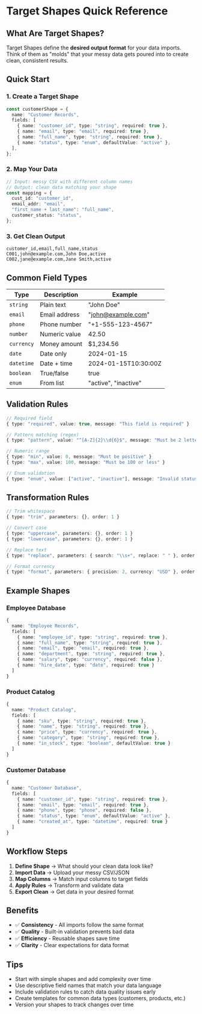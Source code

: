 # Target Shapes Quick Reference

## What Are Target Shapes?

Target Shapes define the **desired output format** for your data imports. Think of them as "molds" that your messy data gets poured into to create clean, consistent results.

## Quick Start

### 1. Create a Target Shape

```typescript
const customerShape = {
  name: "Customer Records",
  fields: [
    { name: "customer_id", type: "string", required: true },
    { name: "email", type: "email", required: true },
    { name: "full_name", type: "string", required: true },
    { name: "status", type: "enum", defaultValue: "active" },
  ],
};
```

### 2. Map Your Data

```typescript
// Input: messy CSV with different column names
// Output: clean data matching your shape
const mapping = {
  cust_id: "customer_id",
  email_addr: "email",
  "first_name + last_name": "full_name",
  customer_status: "status",
};
```

### 3. Get Clean Output

```csv
customer_id,email,full_name,status
C001,john@example.com,John Doe,active
C002,jane@example.com,Jane Smith,active
```

## Common Field Types

| Type       | Description   | Example              |
| ---------- | ------------- | -------------------- |
| `string`   | Plain text    | "John Doe"           |
| `email`    | Email address | "john@example.com"   |
| `phone`    | Phone number  | "+1-555-123-4567"    |
| `number`   | Numeric value | 42.50                |
| `currency` | Money amount  | $1,234.56            |
| `date`     | Date only     | 2024-01-15           |
| `datetime` | Date + time   | 2024-01-15T10:30:00Z |
| `boolean`  | True/false    | true                 |
| `enum`     | From list     | "active", "inactive" |

## Validation Rules

```typescript
// Required field
{ type: "required", value: true, message: "This field is required" }

// Pattern matching (regex)
{ type: "pattern", value: "^[A-Z]{2}\\d{6}$", message: "Must be 2 letters + 6 digits" }

// Numeric range
{ type: "min", value: 0, message: "Must be positive" }
{ type: "max", value: 100, message: "Must be 100 or less" }

// Enum validation
{ type: "enum", value: ["active", "inactive"], message: "Invalid status" }
```

## Transformation Rules

```typescript
// Trim whitespace
{ type: "trim", parameters: {}, order: 1 }

// Convert case
{ type: "uppercase", parameters: {}, order: 1 }
{ type: "lowercase", parameters: {}, order: 1 }

// Replace text
{ type: "replace", parameters: { search: "\\s+", replace: " " }, order: 1 }

// Format currency
{ type: "format", parameters: { precision: 2, currency: "USD" }, order: 1 }
```

## Example Shapes

### Employee Database

```typescript
{
  name: "Employee Records",
  fields: [
    { name: "employee_id", type: "string", required: true },
    { name: "full_name", type: "string", required: true },
    { name: "email", type: "email", required: true },
    { name: "department", type: "string", required: true },
    { name: "salary", type: "currency", required: false },
    { name: "hire_date", type: "date", required: true }
  ]
}
```

### Product Catalog

```typescript
{
  name: "Product Catalog",
  fields: [
    { name: "sku", type: "string", required: true },
    { name: "name", type: "string", required: true },
    { name: "price", type: "currency", required: true },
    { name: "category", type: "string", required: true },
    { name: "in_stock", type: "boolean", defaultValue: true }
  ]
}
```

### Customer Database

```typescript
{
  name: "Customer Database",
  fields: [
    { name: "customer_id", type: "string", required: true },
    { name: "email", type: "email", required: true },
    { name: "phone", type: "phone", required: false },
    { name: "status", type: "enum", defaultValue: "active" },
    { name: "created_at", type: "datetime", required: true }
  ]
}
```

## Workflow Steps

1. **Define Shape** → What should your clean data look like?
2. **Import Data** → Upload your messy CSV/JSON
3. **Map Columns** → Match input columns to target fields
4. **Apply Rules** → Transform and validate data
5. **Export Clean** → Get data in your desired format

## Benefits

- ✅ **Consistency** - All imports follow the same format
- ✅ **Quality** - Built-in validation prevents bad data
- ✅ **Efficiency** - Reusable shapes save time
- ✅ **Clarity** - Clear expectations for data format

## Tips

- Start with simple shapes and add complexity over time
- Use descriptive field names that match your data language
- Include validation rules to catch data quality issues early
- Create templates for common data types (customers, products, etc.)
- Version your shapes to track changes over time
